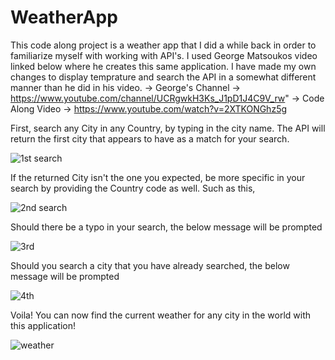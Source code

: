 # WeatherApp

This code along project is a weather app that I did a while back in order to familiarize myself with working with API's. I used George Matsoukos video linked below where he creates this same application. I have made my own changes to display temprature and search the API in a somewhat different manner than he did in his video.
        -> George's Channel -> https://www.youtube.com/channel/UCRgwkH3Ks_J1pD1J4C9V_rw"
        -> Code Along Video -> https://www.youtube.com/watch?v=2XTKONGhz5g
        
First, search any City in any Country, by typing in the city name. The API will return the first city that appears to have as a match for your search.

![1st search](https://user-images.githubusercontent.com/68308399/181637219-fba94454-b5d8-47c1-bf86-13bb6960640c.JPG)

If the returned City isn't the one you expected, be more specific in your search by providing the Country code as well. Such as this,

![2nd search](https://user-images.githubusercontent.com/68308399/181637454-35d1fc4b-9a13-49db-b46f-44a28e8a8a13.JPG)

Should there be a typo in your search, the below message will be prompted

![3rd](https://user-images.githubusercontent.com/68308399/181637607-ebe03079-8f2b-426b-85b4-d8378496712c.JPG)

Should you search a city that you have already searched, the below message will be prompted

![4th](https://user-images.githubusercontent.com/68308399/181637807-8377953e-90df-482d-bd7a-b90559a896ea.JPG)

Voila! You can now find the current weather for any city in the world with this application!

![weather](https://user-images.githubusercontent.com/68308399/181636725-8a9e4869-ca0c-4440-8584-2fd40149371d.JPG)
